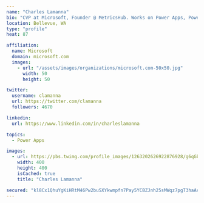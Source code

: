```yaml
---
name: "Charles Lamanna"
bio: "CVP at Microsoft, Founder @ MetricsHub. Works on Power Apps, Power Automate, Power Virtual Agent, Common Data Service and Dynamics 365."
location: Bellevue, WA
type: "profile"
heat: 87

affiliation:
  name: Microsoft
  domain: microsoft.com
  images:
    - url: "/assets/images/organizations/microsoft.com-50x50.jpg"
      width: 50
      height: 50

twitter:
  username: clamanna
  url: https://twitter.com/clamanna
  followers: 4670

linkedin:
  url: https://www.linkedin.com/in/charleslamanna

topics:
  - Power Apps

images:
  - url: https://pbs.twimg.com/profile_images/1263202626922876928/g6qGbHZ-_400x400.jpg
    width: 400
    height: 400
    isCached: true
    title: "Charles Lamanna"

secured: "kl8Cx1QhuYgKiHRtM46Pw2buSXYkwmpfn7Pay5YCBZJnh25sMWqz7pgT3haAeOvdXjpamOikl1XELSMngOGRnkMCJTmc4k7gMJ3mmc1Fk0mVCeF3tWYizM4raeJTFE9CMbBSnPywSegdhbHmQ7SSJ7Raeg7aryrL75GFIFRG2GWTAPDWB/pP73LiokkrY3+1DzFfzOQF58uXv00zEQagjmTIy9cBS2saCaHOADRcyWw8H2EdNhjdlWg6p1bbQnKgdY2q5KVrmMaQquwLtuI2EUqZCkoahiq7xlbRVRvweoYvLs8cwi7Ngiqs2mqt5ipwX0qsbIgXg9n4rkHQJAw/A77+ih2nK/tc6z73W+FkyP/4iOnaTn9G6BxGX8d1qFrYd3LpKoWAa34ID5z2ZcpXVu3aPHaWOpREI8X+e5J8Mfk=;OLCH/E4iNYByShMfa0DoYA=="
---
```


